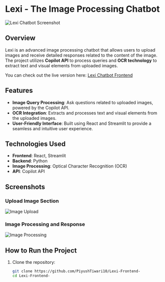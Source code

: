 # Lexi - The Image Processing Chatbot

![Lexi Chatbot Screenshot](link-to-your-screenshot.png)

## Overview

Lexi is an advanced image processing chatbot that allows users to upload images and receive detailed responses related to the content of the image. The project utilizes **Copilot API** to process queries and **OCR technology** to extract text and visual elements from uploaded images. 

You can check out the live version here: [Lexi Chatbot Frontend](https://lexi-frontend.vercel.app)

## Features
- **Image Query Processing**: Ask questions related to uploaded images, powered by the Copilot API.
- **OCR Integration**: Extracts and processes text and visual elements from the uploaded images.
- **User-Friendly Interface**: Built using React and Streamlit to provide a seamless and intuitive user experience.

## Technologies Used
- **Frontend**: React, Streamlit
- **Backend**: Python
- **Image Processing**: Optical Character Recognition (OCR)
- **API**: Copilot API

## Screenshots

### Upload Image Section
![Image Upload](link-to-upload-screenshot.png)

### Image Processing and Response
![Image Processing](link-to-processing-screenshot.png)

## How to Run the Project

1. Clone the repository:
   ```bash
   git clone https://github.com/PiyushTiwari10/Lexi-Frontend-
   cd Lexi-Frontend-
